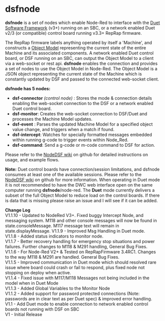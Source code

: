 # dsfnode
**dsfnode** is a set of nodes which enable Node-Red to interface with the [Duet Software Framework](https://github.com/Duet3D/DuetSoftwareFramework) (v3+) running on an SBC, or a network enabled Duet v2/3 (or compatible) control board running v3.3+ RepRap firmware.  

The RepRap firmware labels anything operated by itself a 'Machine', and constructs a [Object Model](https://duet3d.dozuki.com/Wiki/Object_Model_of_RepRapFirmware) representing the current state of the entire Machine and its associated components. A network enabled Duet control board, or DSF running on an SBC, can output the Object Model to a client via a web-socket or rest api. **dsfnode** enables the connection and provides a set of nodes to use the Object Model in Node-Red. The Object Model is a JSON object representing the current state of the Machine which is constantly updated by DSF and passed to the connected web-socket client.  
 
**dsfnode has 5 nodes:**

 - **dsf-connector** *(control node)* : Stores the mode & connection details enabling the web-socket connection to the DSF or a network enabled Duet control board.  
 - **dsf-monitor**: Creates the web-socket connection to DSF/Duet and processes the Machine Model updates.  
 - **dsf-event** : Parses the updated Machine Model for a specified object value change, and triggers when a match if found.  
 - **dsf-intercept**: Watches for specially formatted messages embedded within running g-code to trigger events within Node_Red.  
 - **dsf-command**: Send a g-code or m-code command to DSF for action.  

Please refer to the [NodeDSF wiki](https://github.com/MintyTrebor/NodeDSF) on github for detailed instructions on usage, and example flows.  
  
**Note:** Duet control boards have connection/session limitations, and dsfnode consumes at least one of the available sessions. Please refer to the [NodeDSF wiki](https://github.com/MintyTrebor/NodeDSF) on github for more information. When operating in Duet mode it is not recommended to have the DWC web interface open on the same computer running **dsfnode**/node-red. The **Duet** mode currently delivers a subset of the full Object Model to reduce load on the control boards. If there is data that is missing please raise an issue and I will see if it can be added.
  
**Change Log**  
V1.1.10 - Updated to NodeRed V3+. Fixed buggy Intercept Node, and messaging system. M118 and other console messages will now be found in state.consoleMessage. M117 message text will remain in state.displayMessage.
V1.1.9 - Improved Msg Handling in Duet mode.  
V1.1.8 - Added status indicators to monitor node.  
V1.1.7 - Better recovery handling for emergency stop situations and power failures. Further changes to M118 & M291 handling, General Bug Fixes.  
V1.1.6 - For Node-Red V2+ & Tested on RepRapFirmware 3.4RC1. Changes to the way M118 & M291 are handled. General Bug Fixes.  
V1.1.5 - Improved communication in Duet mode which should resolved rare issue where board could crash or fail to respond, plus fixed node not stopping on deploy when active.  
V1.1.4 - Fixed issue with M117/M118 Messages not being included in the model when in Duet Mode  
V1.1.3 - Added Global Variables to the Monitor Node  
V1.1.2 - Added support for password protected connections (Note: passwords are in clear text as per Duet spec) & improved error handling.  
V1.1 - Add Duet mode to enable connection to network enabled control boards not running with DSF on SBC  
V1 - Initial Release  
